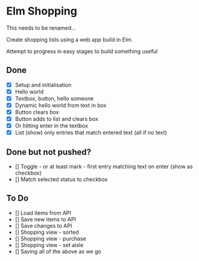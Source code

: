 # Elm Shopping

This needs to be renamed...

Create shopping lists using a web app build in Elm.

Attempt to progress in easy stages to build something useful

## Done

* [x] Setup and initialisation
* [x] Hello world
* [x] Textbox, button, hello someone
* [x] Dynamic hello world from text in box
* [x] Button clears box
* [x] Button adds to list and clears box
* [x] Or hitting enter in the textbox
* [x] List (show) only entries that match entered text (all if no text)

## Done but not pushed?

* [] Toggle - or at least mark - first entry matching text on enter (show as checkbox)
* [] Match selected status to checkbox

## To Do

* [] Load items from API
* [] Save new items to API
* [] Save changes to API
* [] Shopping view - sorted
* [] Shopping view - purchase
* [] Shopping view - set aisle
* [] Saving all of the above as we go